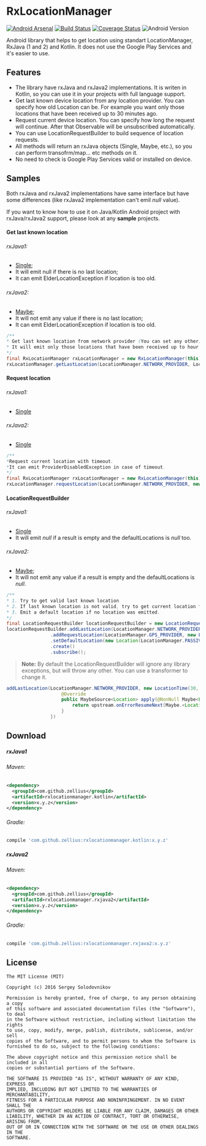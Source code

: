 # RxLocationManager
[![Android Arsenal](https://img.shields.io/badge/Android%20Arsenal-RxLocationManager-orange.svg?style=flat)](http://android-arsenal.com/details/1/3291) [![Build Status](https://travis-ci.org/Zellius/RxLocationManager.svg?branch=master)](https://travis-ci.org/Zellius/RxLocationManager) [![Coverage Status](https://coveralls.io/repos/github/Zellius/RxLocationManager/badge.svg?branch=master&bust=1)](https://coveralls.io/github/Zellius/RxLocationManager?branch=master) ![Android Version](https://img.shields.io/badge/android-9+-blue.svg)

Android library that helps to get location using standart LocationManager, RxJava (1 and 2) and Kotlin. It does not use the Google Play Services and it's easier to use.

## Features
 * The library have rxJava and rxJava2 implementations. It is writen in Kotlin, so you can use it in your projects with full language support.
 * Get last known device location from any location provider. You can specify how old Location can be. For example you want only those locations that have been received up to 30 minutes ago.
 * Request current device location. You can specify how long the request will continue. After that Observable will be unsubscribed automatically.
 * You can use LocationRequestBuilder to build sequence of location requests.
 * All methods will return an rxJava objects (Single, Maybe, etc.), so you can perform transofrm/map... etc methods on it.
 * No need to check is Google Play Services valid or installed on device. 

## Samples
Both rxJava and rxJava2 implementations have same interface but have some differences (like rxJava2 implementation can't emil _null_ value).

If you want to know how to use it on Java/Kotlin Android project with rxJava/rxJava2 support, please look at any **sample** projects.

#### Get last known location
###### rxJava1:
* [Single](http://reactivex.io/RxJava/1.x/javadoc/rx/Single.html);
* It will emit null if there is no last location;
* It can emit ElderLocationException if location is too old.
###### rxJava2:
* [Maybe](http://reactivex.io/RxJava/2.x/javadoc/io/reactivex/Maybe.html);
* It will not emit any value if there is no last location;
* It can emit ElderLocationException if location is too old.

```java
/**
* Get last known location from network provider (You can set any other).
* It will emit only those locations that have been received up to hour ago
*/
final RxLocationManager rxLocationManager = new RxLocationManager(this);
rxLocationManager.getLastLocation(LocationManager.NETWORK_PROVIDER, LocationTime.OneHour()).subscribe();
```
#### Request location
###### rxJava1:
* [Single](http://reactivex.io/RxJava/1.x/javadoc/rx/Single.html)
###### rxJava2:
* [Single](http://reactivex.io/RxJava/2.x/javadoc/io/reactivex/Single.html)

```java
/**
*Request current location with timeout. 
*It can emit ProviderDisabledException in case of timeout.
*/
final RxLocationManager rxLocationManager = new RxLocationManager(this);
rxLocationManager.requestLocation(LocationManager.NETWORK_PROVIDER, new LocationTime(10, TimeUnit.SECONDS)).subscribe();
```
#### LocationRequestBuilder
###### rxJava1:
* [Single](http://reactivex.io/RxJava/1.x/javadoc/rx/Single.html)
* It will emit _null_ if a result is empty and the defaultLocations is _null_ too.
###### rxJava2:
* [Maybe](http://reactivex.io/RxJava/2.x/javadoc/io/reactivex/Maybe.html);
* It will not emit any value if a result is empty and the defaultLocations is _null_. 
```java
/**
* 1. Try to get valid last known location
* 2. If last known location is not valid, try to get current location from GPS
* 3. Emit a default location if no location was emitted.
*/
final LocationRequestBuilder locationRequestBuilder = new LocationRequestBuilder(this);
locationRequestBuilder.addLastLocation(LocationManager.NETWORK_PROVIDER, new LocationTime(30, TimeUnit.SECONDS), false)
                .addRequestLocation(LocationManager.GPS_PROVIDER, new LocationTime(10, TimeUnit.SECONDS))
                .setDefaultLocation(new Location(LocationManager.PASSIVE_PROVIDER))
                .create()
                .subscribe();
```
> **Note:** By default the LocationRequestBuilder will ignore any library exceptions, but will throw any other. You can use a transformer to change it.
```java
addLastLocation(LocationManager.NETWORK_PROVIDER, new LocationTime(30, TimeUnit.MINUTES), new MaybeTransformer<Location, Location>() {
                    @Override
                    public MaybeSource<Location> apply(@NonNull Maybe<Location> upstream) {
                        return upstream.onErrorResumeNext(Maybe.<Location>empty());
                    }
                })
```
## Download
##### rxJava1
###### Maven:
```xml
<dependency>
  <groupId>com.github.zellius</groupId>
  <artifactId>rxlocationmanager.kotlin</artifactId>
  <version>x.y.z</version>
</dependency>
```
###### Gradle:
```gradle
compile 'com.github.zellius:rxlocationmanager.kotlin:x.y.z'
```
##### rxJava2
###### Maven:
```xml
<dependency>
  <groupId>com.github.zellius</groupId>
  <artifactId>rxlocationmanager.rxjava2</artifactId>
  <version>x.y.z</version>
</dependency>
```
###### Gradle:
```gradle
compile 'com.github.zellius:rxlocationmanager.rxjava2:x.y.z'
```

## License

```
The MIT License (MIT)

Copyright (c) 2016 Sergey Solodovnikov

Permission is hereby granted, free of charge, to any person obtaining a copy
of this software and associated documentation files (the "Software"), to deal
in the Software without restriction, including without limitation the rights
to use, copy, modify, merge, publish, distribute, sublicense, and/or sell
copies of the Software, and to permit persons to whom the Software is
furnished to do so, subject to the following conditions:

The above copyright notice and this permission notice shall be included in all
copies or substantial portions of the Software.

THE SOFTWARE IS PROVIDED "AS IS", WITHOUT WARRANTY OF ANY KIND, EXPRESS OR
IMPLIED, INCLUDING BUT NOT LIMITED TO THE WARRANTIES OF MERCHANTABILITY,
FITNESS FOR A PARTICULAR PURPOSE AND NONINFRINGEMENT. IN NO EVENT SHALL THE
AUTHORS OR COPYRIGHT HOLDERS BE LIABLE FOR ANY CLAIM, DAMAGES OR OTHER
LIABILITY, WHETHER IN AN ACTION OF CONTRACT, TORT OR OTHERWISE, ARISING FROM,
OUT OF OR IN CONNECTION WITH THE SOFTWARE OR THE USE OR OTHER DEALINGS IN THE
SOFTWARE.
```
